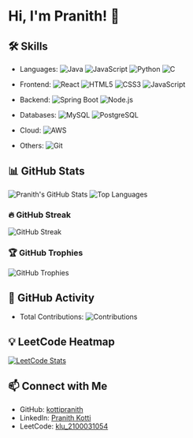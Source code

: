 # Hi, I'm Pranith! 👋

## 🛠 Skills

- Languages:
  ![Java](https://img.shields.io/badge/Java-%23ED8B00.svg?style=flat&logo=java&logoColor=white)
  ![JavaScript](https://img.shields.io/badge/JavaScript-%23323330.svg?style=flat&logo=javascript&logoColor=%23F7DF1E)
  ![Python](https://img.shields.io/badge/Python-%2314354C.svg?style=flat&logo=python&logoColor=white)
  ![C](https://img.shields.io/badge/C-%2300599C.svg?style=flat&logo=c&logoColor=white)  
- Frontend:
  ![React](https://img.shields.io/badge/React-%2320232a.svg?style=flat&logo=react&logoColor=%2361DAFB)
  ![HTML5](https://img.shields.io/badge/HTML5-%23E34F26.svg?style=flat&logo=html5&logoColor=white)
  ![CSS3](https://img.shields.io/badge/CSS3-%231572B6.svg?style=flat&logo=css3&logoColor=white)
  ![JavaScript](https://img.shields.io/badge/JavaScript-%23323330.svg?style=flat&logo=javascript&logoColor=%23F7DF1E)

- Backend:
  ![Spring Boot](https://img.shields.io/badge/Spring%20Boot-%236DB33F.svg?style=flat&logo=spring&logoColor=white)
  ![Node.js](https://img.shields.io/badge/Node.js-%2343853D.svg?style=flat&logo=node.js&logoColor=white)

- Databases:
  ![MySQL](https://img.shields.io/badge/MySQL-%2300f.svg?style=flat&logo=mysql&logoColor=white)
  ![PostgreSQL](https://img.shields.io/badge/PostgreSQL-%23336791.svg?style=flat&logo=postgresql&logoColor=white)

- Cloud:
  ![AWS](https://img.shields.io/badge/Amazon%20AWS-%23232F3E.svg?style=flat&logo=amazon-aws&logoColor=white)

- Others:
  ![Git](https://img.shields.io/badge/Git-%23F05033.svg?style=flat&logo=git&logoColor=white)


## 📊 GitHub Stats
![Pranith's GitHub Stats](https://github-readme-stats.vercel.app/api?username=saidasarath&show_icons=true&theme=radical)
![Top Languages](https://github-readme-stats.vercel.app/api/top-langs/?username=saidasarath&layout=compact&theme=radical)

### 🔥 GitHub Streak
![GitHub Streak](https://streak-stats.demolab.com?user=saidasarath&theme=radical)

### 🏆 GitHub Trophies
![GitHub Trophies](https://github-profile-trophy.vercel.app/?username=saidasarath&theme=radical)

## 🚀 GitHub Activity
- Total Contributions: ![Contributions](https://komarev.com/ghpvc/?username=saidasarath&label=Contributions&color=red&style=flat-square)


## 💡 LeetCode Heatmap
[![LeetCode Stats](https://leetcard.jacoblin.cool/2100031000_saidasarath?theme=dark)](https://leetcode.com/u/2100031000_saidasarath/)

## 📫 Connect with Me
- GitHub: [kottipranith](https://github.com/saidasarath)
- LinkedIn: [Pranith Kotti](https://www.linkedin.com/in/sai-dasarath-kakumanu-583986225)
- LeetCode: [klu_2100031054](https://leetcode.com/2100031000_saidasarath/)
